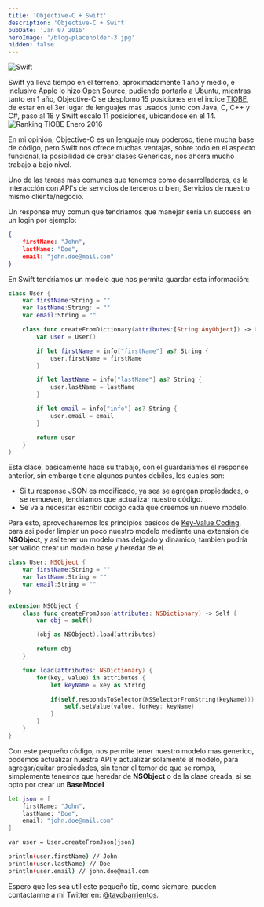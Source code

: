```yaml
---
title: 'Objective-C + Swift'
description: 'Objective-C + Swift'
pubDate: 'Jan 07 2016'
heroImage: '/blog-placeholder-3.jpg'
hidden: false
---
```


![Swift](https://camo.githubusercontent.com/de32b354687f1cd9b05a89e4aa03c7f2d311f294/68747470733a2f2f73776966742e6f72672f6173736574732f696d616765732f73776966742e737667)

Swift ya lleva tiempo en el terreno, aproximadamente 1 año y medio, e inclusive [Apple](http://www.apple.com) lo hizo [Open Source](https://www.github.com/apple/swift), pudiendo portarlo a Ubuntu, mientras tanto en 1 año, Objective-C se desplomo 15 posiciones en el indice [TIOBE](http://www.tiobe.com/index.php/content/paperinfo/tpci/index.html), de estar en el 3er lugar de lenguajes mas usados junto con Java, C, C++ y C#, paso al 18 y Swift escalo 11 posiciones, ubicandose en el 14.
![Ranking TIOBE Enero 2016](/blog/tiobe012016.png)

En mi opinión, Objective-C es un lenguaje muy poderoso, tiene mucha base de código, pero Swift nos ofrece muchas ventajas, sobre todo en el aspecto funcional, la posibilidad de crear clases Genericas, nos ahorra mucho trabajo a bajo nivel.

Uno de las tareas más comunes que tenemos como desarrolladores, es la interacción con API's de servicios de terceros o bien, Servicios de nuestro mismo cliente/negocio.

Un response muy comun que tendriamos que manejar sería un success en un login por ejemplo:

```json
{
    firstName: "John",
    lastName: "Doe",
    email: "john.doe@mail.com"
}
```

En Swift tendriamos un modelo que nos permita guardar esta información:

```swift
class User {
    var firstName:String = ""
    var lastName:String: = ""
    var email:String = ""

    class func createFromDictionary(attributes:[String:AnyObject]) -> User {
        var user = User()

        if let firstName = info["firstName"] as? String {
            user.firstName = firstName
        }

        if let lastName = info["lastName"] as? String {
            user.lastName = lastName
        }

        if let email = info["info"] as? String {
            user.email = email
        }

        return user
    }
}
```

Esta clase, basicamente hace su trabajo, con el guardariamos el response anterior, sin embargo tiene algunos puntos debiles, los cuales son:

- Si tu response JSON es modificado, ya sea se agregan propiedades, o se remueven, tendriamos que actualizar nuestro código.
- Se va a necesitar escribir código cada que creemos un nuevo modelo.

Para esto, aprovecharemos los principios basicos de [Key-Value Coding](https://developer.apple.com/library/ios/documentation/Cocoa/Conceptual/KeyValueCoding/Articles/BasicPrinciples.html), para asi poder limpiar un poco nuestro modelo mediante una extensión de **NSObject**, y así tener un modelo mas delgado y dinamico, tambien podría ser valido crear un modelo base y heredar de el.

```swift
class User: NSObject {
    var firstName:String = ""
    var lastName:String = ""
    var email:String = ""
}

extension NSObject {
    class func createFromJson(attributes: NSDictionary) -> Self {
        var obj = self()

        (obj as NSObject).load(attributes)

        return obj
    }

    func load(attributes: NSDictionary) {
        for(key, value) in attributes {
            let keyName = key as String

            if(self.respondsToSelector(NSSelectorFromString(keyName))) {
                self.setValue(value, forKey: keyName)
            }
        }
    }
}
```

Con este pequeño código, nos permite tener nuestro modelo mas generico, podemos actualizar nuestra API y actualizar solamente el modelo, para agregar/quitar propiedades, sin tener el temor de que se rompa, simplemente tenemos que heredar de **NSObject** o de la clase creada, si se opto por crear un **BaseModel**

```bash
let json = [
    firstName: "John",
    lastName: "Doe",
    email: "john.doe@mail.com"
]

var user = User.createFromJson(json)

println(user.firstName) // John
println(user.lastName) // Doe
println(user.email) // john.doe@mail.com
```

Espero que les sea util este pequeño tip, como siempre, pueden contactarme a mi Twitter en: [@tavobarrientos](https://www.twitter.com/tavobarrientos).
